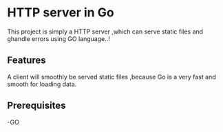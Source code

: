 # HTTP server in Go

This project is simply a HTTP server ,which can serve static files and ghandle errors using GO language..!

## Features

A client will smoothly be served static files ,because Go is a very fast and smooth for loading data.

## Prerequisites

-GO

